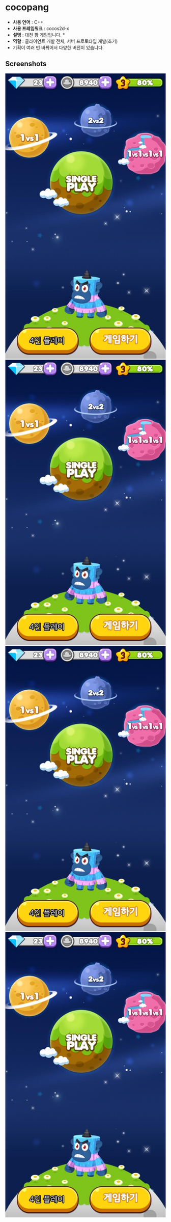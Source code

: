 cocopang
====

* __사용 언어__ : C++
* __사용 프레임워크__ : cocos2d-x
* __설명__ : 대전 팡 게임입니다.
  *   
* __역할__ : 클라이언트 개발 전체, 서버 프로토타입 개발(초기)
* 기획이 여러 번 바뀌어서 다양한 버전이 있습니다.

Screenshots
----
![a](img/prev1.jpg)<br>
![a](img/prev1.jpg)<br>
![a](img/prev1.jpg)<br>![a](img/prev1.jpg)<br>
